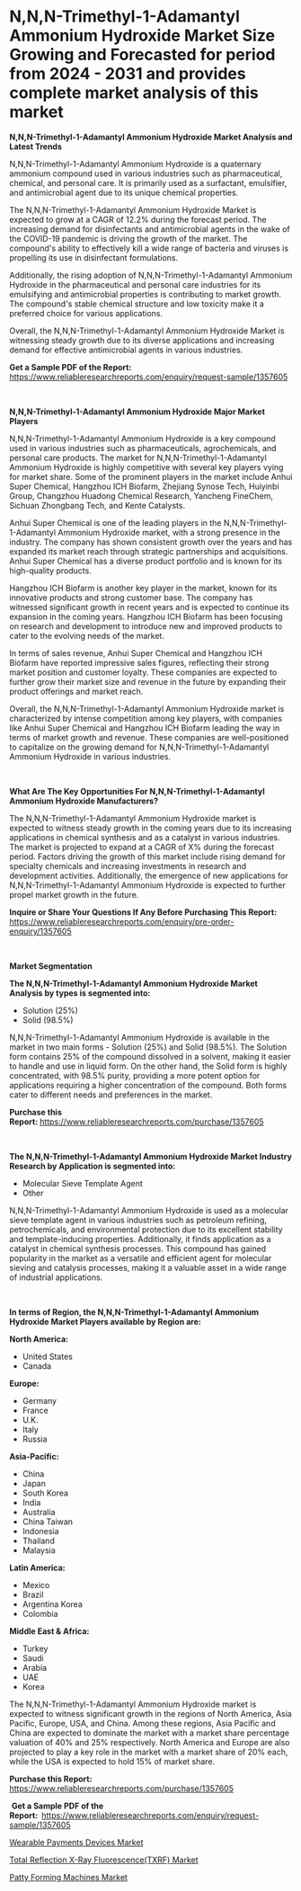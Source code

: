 <p><h1>N,N,N-Trimethyl-1-Adamantyl Ammonium Hydroxide Market Size Growing and Forecasted for period from 2024 - 2031 and provides complete market analysis of this market</h1></p><p><strong>N,N,N-Trimethyl-1-Adamantyl Ammonium Hydroxide Market Analysis and Latest Trends</strong></p>
<p><p>N,N,N-Trimethyl-1-Adamantyl Ammonium Hydroxide is a quaternary ammonium compound used in various industries such as pharmaceutical, chemical, and personal care. It is primarily used as a surfactant, emulsifier, and antimicrobial agent due to its unique chemical properties.</p><p>The N,N,N-Trimethyl-1-Adamantyl Ammonium Hydroxide Market is expected to grow at a CAGR of 12.2% during the forecast period. The increasing demand for disinfectants and antimicrobial agents in the wake of the COVID-19 pandemic is driving the growth of the market. The compound's ability to effectively kill a wide range of bacteria and viruses is propelling its use in disinfectant formulations.</p><p>Additionally, the rising adoption of N,N,N-Trimethyl-1-Adamantyl Ammonium Hydroxide in the pharmaceutical and personal care industries for its emulsifying and antimicrobial properties is contributing to market growth. The compound's stable chemical structure and low toxicity make it a preferred choice for various applications.</p><p>Overall, the N,N,N-Trimethyl-1-Adamantyl Ammonium Hydroxide Market is witnessing steady growth due to its diverse applications and increasing demand for effective antimicrobial agents in various industries.</p></p>
<p><strong>Get a Sample PDF of the Report:&nbsp;</strong> <a href="https://www.reliableresearchreports.com/enquiry/request-sample/1357605">https://www.reliableresearchreports.com/enquiry/request-sample/1357605</a></p>
<p>&nbsp;</p>
<p><strong>N,N,N-Trimethyl-1-Adamantyl Ammonium Hydroxide Major Market Players</strong></p>
<p><p>N,N,N-Trimethyl-1-Adamantyl Ammonium Hydroxide is a key compound used in various industries such as pharmaceuticals, agrochemicals, and personal care products. The market for N,N,N-Trimethyl-1-Adamantyl Ammonium Hydroxide is highly competitive with several key players vying for market share. Some of the prominent players in the market include Anhui Super Chemical, Hangzhou ICH Biofarm, Zhejiang Synose Tech, Huiyinbi Group, Changzhou Huadong Chemical Research, Yancheng FineChem, Sichuan Zhongbang Tech, and Kente Catalysts.</p><p>Anhui Super Chemical is one of the leading players in the N,N,N-Trimethyl-1-Adamantyl Ammonium Hydroxide market, with a strong presence in the industry. The company has shown consistent growth over the years and has expanded its market reach through strategic partnerships and acquisitions. Anhui Super Chemical has a diverse product portfolio and is known for its high-quality products.</p><p>Hangzhou ICH Biofarm is another key player in the market, known for its innovative products and strong customer base. The company has witnessed significant growth in recent years and is expected to continue its expansion in the coming years. Hangzhou ICH Biofarm has been focusing on research and development to introduce new and improved products to cater to the evolving needs of the market.</p><p>In terms of sales revenue, Anhui Super Chemical and Hangzhou ICH Biofarm have reported impressive sales figures, reflecting their strong market position and customer loyalty. These companies are expected to further grow their market size and revenue in the future by expanding their product offerings and market reach.</p><p>Overall, the N,N,N-Trimethyl-1-Adamantyl Ammonium Hydroxide market is characterized by intense competition among key players, with companies like Anhui Super Chemical and Hangzhou ICH Biofarm leading the way in terms of market growth and revenue. These companies are well-positioned to capitalize on the growing demand for N,N,N-Trimethyl-1-Adamantyl Ammonium Hydroxide in various industries.</p></p>
<p>&nbsp;</p>
<p><strong>What Are The Key Opportunities For N,N,N-Trimethyl-1-Adamantyl Ammonium Hydroxide Manufacturers?</strong></p>
<p><p>The N,N,N-Trimethyl-1-Adamantyl Ammonium Hydroxide market is expected to witness steady growth in the coming years due to its increasing applications in chemical synthesis and as a catalyst in various industries. The market is projected to expand at a CAGR of X% during the forecast period. Factors driving the growth of this market include rising demand for specialty chemicals and increasing investments in research and development activities. Additionally, the emergence of new applications for N,N,N-Trimethyl-1-Adamantyl Ammonium Hydroxide is expected to further propel market growth in the future.</p></p>
<p><strong>Inquire or Share Your Questions If Any Before Purchasing This Report:</strong> <a href="https://www.reliableresearchreports.com/enquiry/pre-order-enquiry/1357605">https://www.reliableresearchreports.com/enquiry/pre-order-enquiry/1357605</a></p>
<p>&nbsp;</p>
<p><strong>Market Segmentation</strong></p>
<p><strong>The N,N,N-Trimethyl-1-Adamantyl Ammonium Hydroxide Market Analysis by types is segmented into:</strong></p>
<p><ul><li>Solution (25%)</li><li>Solid (98.5%)</li></ul></p>
<p><p>N,N,N-Trimethyl-1-Adamantyl Ammonium Hydroxide is available in the market in two main forms - Solution (25%) and Solid (98.5%). The Solution form contains 25% of the compound dissolved in a solvent, making it easier to handle and use in liquid form. On the other hand, the Solid form is highly concentrated, with 98.5% purity, providing a more potent option for applications requiring a higher concentration of the compound. Both forms cater to different needs and preferences in the market.</p></p>
<p><strong>Purchase this Report:&nbsp;</strong><a href="https://www.reliableresearchreports.com/purchase/1357605">https://www.reliableresearchreports.com/purchase/1357605</a></p>
<p>&nbsp;</p>
<p><strong>The N,N,N-Trimethyl-1-Adamantyl Ammonium Hydroxide Market Industry Research by Application is segmented into:</strong></p>
<p><ul><li>Molecular Sieve Template Agent</li><li>Other</li></ul></p>
<p><p>N,N,N-Trimethyl-1-Adamantyl Ammonium Hydroxide is used as a molecular sieve template agent in various industries such as petroleum refining, petrochemicals, and environmental protection due to its excellent stability and template-inducing properties. Additionally, it finds application as a catalyst in chemical synthesis processes. This compound has gained popularity in the market as a versatile and efficient agent for molecular sieving and catalysis processes, making it a valuable asset in a wide range of industrial applications.</p></p>
<p>&nbsp;</p>
<p><strong>In terms of Region, the N,N,N-Trimethyl-1-Adamantyl Ammonium Hydroxide Market Players available by Region are:</strong></p>
<p>
    <p> <strong> North America: </strong>
        <ul>
            <li>United States</li>
            <li>Canada</li>
        </ul>
        </p> 
    <p> <strong> Europe: </strong>
        <ul>
            <li>Germany</li>
            <li>France</li>
            <li>U.K.</li>
            <li>Italy</li>
            <li>Russia</li>
        </ul>
        </p> 
    <p> <strong> Asia-Pacific: </strong>
        <ul>
            <li>China</li>
            <li>Japan</li>
            <li>South Korea</li>
            <li>India</li>
            <li>Australia</li>
            <li>China Taiwan</li>
            <li>Indonesia</li>
            <li>Thailand</li>
            <li>Malaysia</li>
        </ul>
        </p> 
    <p> <strong> Latin America: </strong>
        <ul>
            <li>Mexico</li>
            <li>Brazil</li>
            <li>Argentina Korea</li>
            <li>Colombia</li>
        </ul>
        </p> 
    <p> <strong> Middle East & Africa: </strong>
        <ul>
            <li>Turkey</li>
            <li>Saudi</li>
            <li>Arabia</li>
            <li>UAE</li>
            <li>Korea</li>
        </ul>
    </p>
    </p>
<p><p>The N,N,N-Trimethyl-1-Adamantyl Ammonium Hydroxide market is expected to witness significant growth in the regions of North America, Asia Pacific, Europe, USA, and China. Among these regions, Asia Pacific and China are expected to dominate the market with a market share percentage valuation of 40% and 25% respectively. North America and Europe are also projected to play a key role in the market with a market share of 20% each, while the USA is expected to hold 15% of market share.</p></p>
<p><strong>Purchase this Report: </strong><a href="https://www.reliableresearchreports.com/purchase/1357605">https://www.reliableresearchreports.com/purchase/1357605</a></p>
<p>&nbsp;<strong>Get a Sample PDF of the Report:&nbsp;&nbsp;</strong><a href="https://www.reliableresearchreports.com/enquiry/request-sample/1357605">https://www.reliableresearchreports.com/enquiry/request-sample/1357605</a></p>
<p><strong></strong></p>
<p><p><a href="https://github.com/yoshih12/Market-Research-Report-List-1/blob/main/wearable-payments-devices-market.md">Wearable Payments Devices Market</a></p><p><a href="https://github.com/aashishrp02/Market-Research-Report-List-2/blob/main/total-reflection-x-ray-fluorescencetxrf-market.md">Total Reflection X-Ray Fluorescence(TXRF) Market</a></p><p><a href="https://github.com/jerrycopelandthomaswsqd8q/Market-Research-Report-List-1/blob/main/patty-forming-machines-market.md">Patty Forming Machines Market</a></p></p>